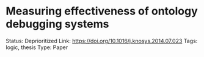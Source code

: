 # Measuring effectiveness of ontology debugging systems

Status: Deprioritized
Link: https://doi.org/10.1016/j.knosys.2014.07.023
Tags: logic, thesis
Type: Paper
